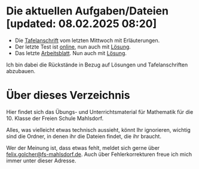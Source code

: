 # Die aktuellen Aufgaben/Dateien [updated: 08.02.2025 08:20]

* Die [Tafelanschrift](mitschriften_und_texte/2025-02-05_p_oldschool.pdf) vom letzten Mittwoch mit Erläuterungen.
* Der letzte Test ist [online](tests/2025-02-05_test-21-zinsen.pdf), nun auch mit [Lösung](tests/2025-02-05_test-21-zinsen-loes.pdf).
* Das letzte [Arbeitsblatt](arbeitsblaetter/aufg-29_2025-02-05-die-zwei-p.pdf). Nun auch mit [Lösung](arbeitsblaetter/loes-29_2025-02-05-die-zwei-p.pdf).



Ich bin dabei die Rückstände in Bezug auf Lösungen und Tafelanschriften abzubauen.

# Über dieses Verzeichnis

Hier findet sich das Übungs- und Unterrichtsmaterial für Mathematik für die 10. Klasse der Freien Schule Mahlsdorf.

Alles, was vielleicht etwas technisch aussieht, könnt Ihr ignorieren, wichtig sind die Ordner, in denen ihr die Dateien findet, die ihr braucht.

Wer der Meinung ist, dass etwas fehlt, meldet sich gerne über [felix.golcher@fs-mahlsdorf.de](mailto:felix.golcher@fs-mahlsdorf.de). Auch über Fehlerkorrekturen freue ich mich immer unter dieser Adresse.
